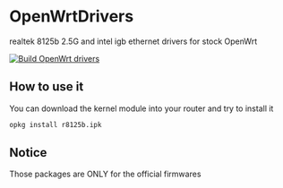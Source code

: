 # OpenWrtDrivers

realtek 8125b 2.5G and intel igb ethernet drivers for stock OpenWrt

[![Build OpenWrt drivers](https://github.com/csrutil/OpenWrtDrivers/actions/workflows/build.yaml/badge.svg)](https://github.com/csrutil/OpenWrtDrivers/actions/workflows/build.yaml)

## How to use it

You can download the kernel module into your router and try to install it

```bash
opkg install r8125b.ipk
```

## Notice

Those packages are ONLY for the official firmwares
